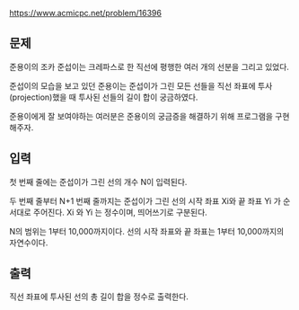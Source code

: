 https://www.acmicpc.net/problem/16396

## 문제
준용이의 조카 준섭이는 크레파스로 한 직선에 평행한 여러 개의 선분을 그리고 있었다.

준섭이의 모습을 보고 있던 준용이는 준섭이가 그린 모든 선들을 직선 좌표에 투사(projection)했을 때 투사된 선들의 길이 합이 궁금하였다.

준용이에게 잘 보여야하는 여러분은 준용이의 궁금증을 해결하기 위해 프로그램을 구현해주자.

## 입력
첫 번째 줄에는 준섭이가 그린 선의 개수 N이 입력된다.

두 번째 줄부터 N+1 번째 줄까지는 준섭이가 그린 선의 시작 좌표 Xi와 끝 좌표 Yi 가 순서대로 주어진다. Xi 와 Yi 는 정수이며, 띄어쓰기로 구분된다.

N의 범위는 1부터 10,000까지이다. 선의 시작 좌표와 끝 좌표는 1부터 10,000까지의 자연수이다.

## 출력
직선 좌표에 투사된 선의 총 길이 합을 정수로 출력한다. 
